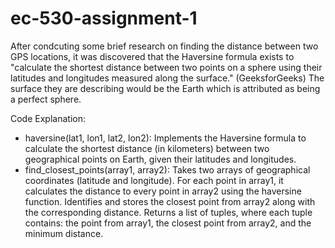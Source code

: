 # ec-530-assignment-1
After condcuting some brief research on finding the distance between two GPS locations, it was discovered that the Haversine formula exists to "calculate the shortest distance between two points on a sphere using their latitudes and longitudes measured along the surface." (GeeksforGeeks) The surface they are describing would be the Earth which is attributed as being a perfect sphere.

Code Explanation:
- haversine(lat1, lon1, lat2, lon2): Implements the Haversine formula to calculate the shortest distance (in kilometers) between two geographical points on Earth, given their latitudes and longitudes.
- find_closest_points(array1, array2): Takes two arrays of geographical coordinates (latitude and longitude). For each point in array1, it calculates the distance to every point in array2 using the haversine function. Identifies and stores the closest point from array2 along with the corresponding distance. Returns a list of tuples, where each tuple contains: the point from array1, the closest point from array2, and the minimum distance.
